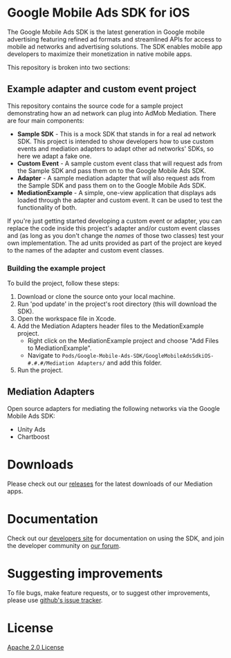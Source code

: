 # Google Mobile Ads SDK for iOS

The Google Mobile Ads SDK is the latest generation in Google mobile advertising
featuring refined ad formats and streamlined APIs for access to mobile ad
networks and advertising solutions. The SDK enables mobile app developers to
maximize their monetization in native mobile apps.

This repository is broken into two sections:

## Example adapter and custom event project

This repository contains the source code for a sample project demonstrating how
an ad network can plug into AdMob Mediation. There are four main components:

- **Sample SDK** - This is a mock SDK that stands in for a real ad network SDK.
    This project is intended to show developers how to use custom events and
    mediation adapters to adapt other ad networks' SDKs, so here we adapt a
    fake one.
- **Custom Event** - A sample custom event class that will request ads from the
    Sample SDK and pass them on to the Google Mobile Ads SDK.
- **Adapter** - A sample mediation adapter that will also request ads from the
    Sample SDK and pass them on to the Google Mobile Ads SDK.
- **MediationExample** - A simple, one-view application that displays
    ads loaded through the adapter and custom event. It can be used to test the
    functionality of both.

If you're just getting started developing a custom event or adapter, you can
replace the code inside this project's adapter and/or custom event classes
and (as long as you don't change the *names* of those two classes) test your
own implementation. The ad units provided as part of the project are keyed to
the names of the adapter and custom event classes.

### Building the example project

To build the project, follow these steps:

1.  Download or clone the source onto your local machine.
2.  Run 'pod update' in the project's root directory (this will download the
    SDK).
3.  Open the workspace file in Xcode.
4.  Add the Mediation Adapters header files to the MedationExample project.
    * Right click on the MediationExample project and choose "Add Files to
      MediationExample".
    * Navigate to `Pods/Google-Mobile-Ads-SDK/GoogleMobileAdsSdkiOS-#.#.#/Mediation Adapters/`
    and add this folder.
5.  Run the project.

## Mediation Adapters

Open source adapters for mediating the following networks via the Google Mobile
Ads SDK:

* Unity Ads
* Chartboost

# Downloads

Please check out our
[releases](https://github.com/googleads/googleads-mobile-ios-mediation/releases)
for the latest downloads of our Mediation apps.

# Documentation

Check out our
[developers site](https://firebase.google.com/docs/admob/) for documentation on
using the SDK, and join the developer community on
[our forum](https://groups.google.com/forum/#!forum/google-admob-ads-sdk).

# Suggesting improvements

To file bugs, make feature requests, or to suggest other improvements, please use
[github's issue tracker](https://github.com/googleads/googleads-mobile-ios-mediation/issues).

# License

[Apache 2.0 License](http://www.apache.org/licenses/LICENSE-2.0.html)
